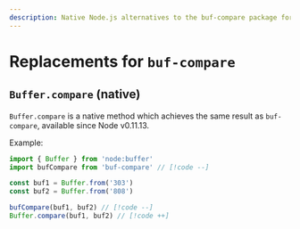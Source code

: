 ```yaml
---
description: Native Node.js alternatives to the buf-compare package for buffer comparison
---
```


# Replacements for `buf-compare`

## `Buffer.compare` (native)

`Buffer.compare` is a native method which achieves the same result as `buf-compare`, available since Node v0.11.13.

Example:

```ts
import { Buffer } from 'node:buffer'
import bufCompare from 'buf-compare' // [!code --]

const buf1 = Buffer.from('303')
const buf2 = Buffer.from('808')

bufCompare(buf1, buf2) // [!code --]
Buffer.compare(buf1, buf2) // [!code ++]
```
